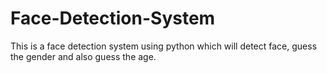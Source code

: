 # Face-Detection-System
This is a face detection system using python which will detect face, guess the gender and also guess the age.
